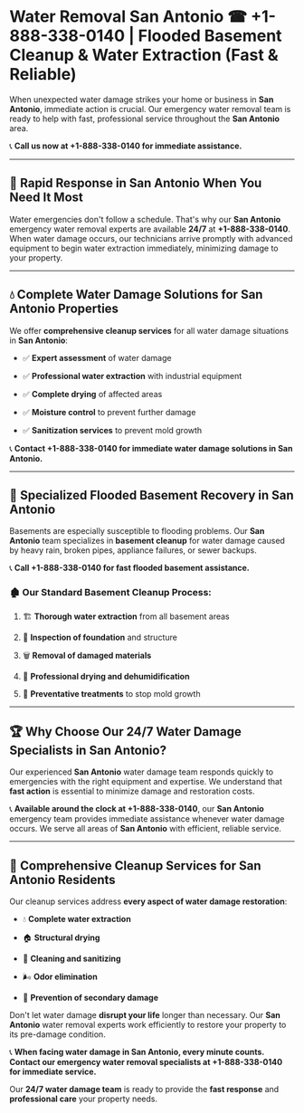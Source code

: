 # Water Removal San Antonio ☎ +1-888-338-0140 | Flooded Basement Cleanup & Water Extraction (Fast & Reliable)

When unexpected water damage strikes your home or business in **San Antonio**, immediate action is crucial. Our emergency water removal team is ready to help with fast, professional service throughout the **San Antonio** area. 

📞 **Call us now at +1-888-338-0140 for immediate assistance.**
---
## 🚀 Rapid Response in San Antonio When You Need It Most
Water emergencies don't follow a schedule. That's why our **San Antonio** emergency water removal experts are available **24/7** at **+1-888-338-0140**. When water damage occurs, our technicians arrive promptly with advanced equipment to begin water extraction immediately, minimizing damage to your property.
---
## 💧 Complete Water Damage Solutions for San Antonio Properties
We offer **comprehensive cleanup services** for all water damage situations in **San Antonio**:
- ✅ **Expert assessment** of water damage  
- ✅ **Professional water extraction** with industrial equipment  
- ✅ **Complete drying** of affected areas  
- ✅ **Moisture control** to prevent further damage  
- ✅ **Sanitization services** to prevent mold growth  
📞 **Contact +1-888-338-0140 for immediate water damage solutions in San Antonio.**
---
## 🌊 Specialized Flooded Basement Recovery in San Antonio
Basements are especially susceptible to flooding problems. Our **San Antonio** team specializes in **basement cleanup** for water damage caused by heavy rain, broken pipes, appliance failures, or sewer backups. 
📞 **Call +1-888-338-0140 for fast flooded basement assistance.**
### 🏚️ Our Standard Basement Cleanup Process:
1. 🏗️ **Thorough water extraction** from all basement areas  
2. 🔎 **Inspection of foundation** and structure  
3. 🗑️ **Removal of damaged materials**  
4. 💨 **Professional drying and dehumidification**  
5. 🚫 **Preventative treatments** to stop mold growth  
---
## 🏆 Why Choose Our 24/7 Water Damage Specialists in San Antonio?
Our experienced **San Antonio** water damage team responds quickly to emergencies with the right equipment and expertise. We understand that **fast action** is essential to minimize damage and restoration costs.
📞 **Available around the clock at +1-888-338-0140**, our **San Antonio** emergency team provides immediate assistance whenever water damage occurs. We serve all areas of **San Antonio** with efficient, reliable service.
---
## 🧹 Comprehensive Cleanup Services for San Antonio Residents
Our cleanup services address **every aspect of water damage restoration**:
- 💧 **Complete water extraction**  
- 🏠 **Structural drying**  
- 🧼 **Cleaning and sanitizing**  
- 🌬️ **Odor elimination**  
- 🚫 **Prevention of secondary damage**  
Don't let water damage **disrupt your life** longer than necessary. Our **San Antonio** water removal experts work efficiently to restore your property to its pre-damage condition.
📞 **When facing water damage in San Antonio, every minute counts. Contact our emergency water removal specialists at +1-888-338-0140 for immediate service.**
Our **24/7 water damage team** is ready to provide the **fast response** and **professional care** your property needs.
